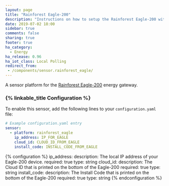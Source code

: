 ```yaml
---
layout: page
title: "Rainforest Eagle-200"
description: "Instructions on how to setup the Rainforest Eagle-200 with Home Assistant."
date: 2019-07-02 18:00
sidebar: true
comments: false
sharing: true
footer: true
ha_category:
  - Energy
ha_release: 0.96
ha_iot_class: Local Polling
redirect_from:
 - /components/sensor.rainforest_eagle/
---
```


A sensor platform for the [Rainforest Eagle-200](https://rainforestautomation.com/rfa-z114-eagle-200/) energy gateway.

### {% linkable_title Configuration %}

To enable this sensor, add the following lines to your `configuration.yaml` file:

```yaml
# Example configuration.yaml entry
sensor:
  - platform: rainforest_eagle
    ip_address: IP_FOR_EAGLE
    cloud_id: CLOUD_ID_FROM_EAGLE
    install_code: INSTALL_CODE_FROM_EAGLE

```

{% configuration %}
ip_address:
  description: The local IP address of your Eagle-200 device.
  required: true
  type: string
cloud_id:
  description: The Cloud ID that is printed on the bottom of the Eagle-200
  required: true
  type: string
install_code:
  description: The Install Code that is printed on the bottom of the Eagle-200
  required: true
  type: string
{% endconfiguration %}
